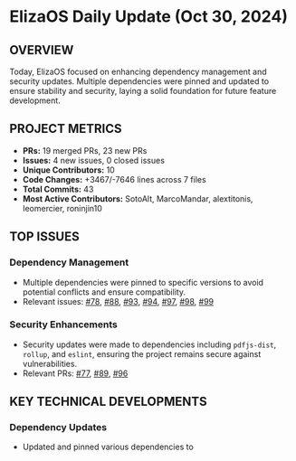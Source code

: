 # ElizaOS Daily Update (Oct 30, 2024)

## OVERVIEW 
Today, ElizaOS focused on enhancing dependency management and security updates. Multiple dependencies were pinned and updated to ensure stability and security, laying a solid foundation for future feature development.

## PROJECT METRICS
- **PRs:** 19 merged PRs, 23 new PRs
- **Issues:** 4 new issues, 0 closed issues
- **Unique Contributors:** 10
- **Code Changes:** +3467/-7646 lines across 7 files
- **Total Commits:** 43
- **Most Active Contributors:** SotoAlt, MarcoMandar, alextitonis, leomercier, roninjin10

## TOP ISSUES
### Dependency Management
- Multiple dependencies were pinned to specific versions to avoid potential conflicts and ensure compatibility.
- Relevant issues: [#78](https://github.com/elizaos/eliza/pull/78), [#88](https://github.com/elizaos/eliza/pull/88), [#93](https://github.com/elizaos/eliza/pull/93), [#94](https://github.com/elizaos/eliza/pull/94), [#97](https://github.com/elizaos/eliza/pull/97), [#98](https://github.com/elizaos/eliza/pull/98), [#99](https://github.com/elizaos/eliza/pull/99)

### Security Enhancements
- Security updates were made to dependencies including `pdfjs-dist`, `rollup`, and `eslint`, ensuring the project remains secure against vulnerabilities.
- Relevant PRs: [#77](https://github.com/elizaos/eliza/pull/77), [#89](https://github.com/elizaos/eliza/pull/89), [#96](https://github.com/elizaos/eliza/pull/96)

## KEY TECHNICAL DEVELOPMENTS
### Dependency Updates
- Updated and pinned various dependencies to